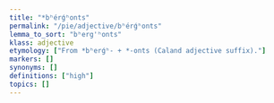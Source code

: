 ```yaml
---
title: "*bʰérǵʰonts"
permalink: "/pie/adjective/bʰérǵʰonts"
lemma_to_sort: "bʰerg'ʰonts"
klass: adjective
etymology: ["From *bʰerǵʰ- +‎ *-onts (Caland adjective suffix)."]
markers: []
synonyms: []
definitions: ["high"]
topics: []
---
```

